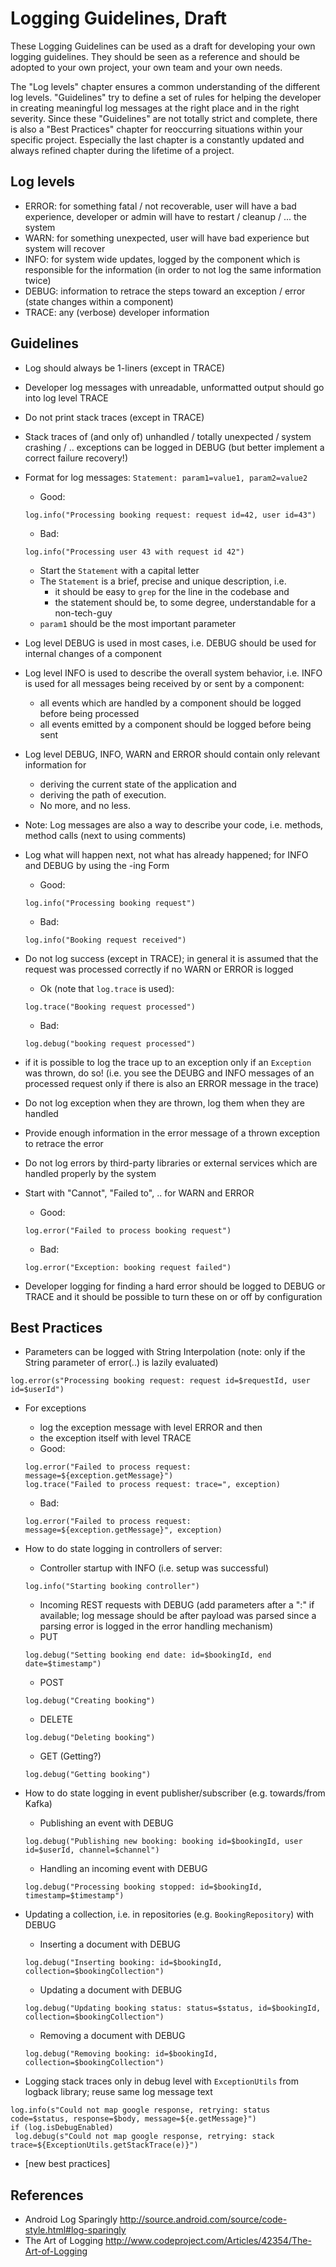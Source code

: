 # Logging Guidelines, Draft

These Logging Guidelines can be used as a draft for developing your own logging guidelines. They should be seen as a reference and should be adopted to your own project, your own team and your own needs.

The "Log levels" chapter ensures a common understanding of the different log levels. "Guidelines" try to define a set of rules for helping the developer in creating meaningful log messages at the right place and in the right severity. Since these "Guidelines" are not totally strict and complete, there is also a "Best Practices" chapter for reoccurring situations within your specific project.
Especially the last chapter is a constantly updated and always refined chapter during the lifetime of a project.


## Log levels
- ERROR: for something fatal / not recoverable, user will have a bad experience, developer or admin will have to restart / cleanup / ... the system
- WARN: for something unexpected, user will have bad experience but system will recover
- INFO: for system wide updates, logged by the component which is responsible for the information (in order to not log the same information twice)
- DEBUG: information to retrace the steps toward an exception / error (state changes within a component)
- TRACE: any (verbose) developer information

## Guidelines
- Log should always be 1-liners (except in TRACE)
- Developer log messages with unreadable, unformatted output should go into log level TRACE
- Do not print stack traces (except in TRACE)
- Stack traces of (and only of) unhandled / totally unexpected / system crashing / .. exceptions can be logged in DEBUG (but better implement a correct failure recovery!)
- Format for log messages: `Statement: param1=value1, param2=value2`
  - Good:
  ```
  log.info("Processing booking request: request id=42, user id=43")
  ```
  - Bad:
  ```
  log.info("Processing user 43 with request id 42")
  ```
  - Start the `Statement` with a capital letter
  - The `Statement` is a brief, precise and unique description, i.e.
    - it should be easy to `grep` for the line in the codebase and
    - the statement should be, to some degree, understandable for a non-tech-guy
  - `param1` should be the most important parameter

- Log level DEBUG is used in most cases, i.e. DEBUG should be used for internal changes of a component
- Log level INFO is used to describe the overall system behavior, i.e. INFO is used for all messages being received by or sent by a component:
  - all events which are handled by a component should be logged before being processed
  - all events emitted by a component should be logged before being sent

- Log level DEBUG, INFO, WARN and ERROR should contain only relevant information for
  - deriving the current state of the application and
  - deriving the path of execution.
  - No more, and no less.

- Note: Log messages are also a way to describe your code, i.e. methods, method calls (next to using comments)
- Log what will happen next, not what has already happened; for INFO and DEBUG by using the -ing Form
  - Good:
  ```
  log.info("Processing booking request")
  ```
  - Bad:
  ```
  log.info("Booking request received")
  ```

- Do not log success (except in TRACE); in general it is assumed that the request was processed correctly if no WARN or ERROR is logged
  - Ok (note that `log.trace` is used):
  ```
  log.trace("Booking request processed")
  ```
  - Bad:
  ```
  log.debug("booking request processed")
  ```
- if it is possible to log the trace up to an exception only if an `Exception` was thrown, do so! (i.e. you see the DEUBG and INFO messages of an processed request only if there is also an ERROR message in the trace)

- Do not log exception when they are thrown, log them when they are handled
- Provide enough information in the error message of a thrown exception to retrace the error
- Do not log errors by third-party libraries or external services which are handled properly by the system
- Start with "Cannot", "Failed to", .. for WARN and ERROR
  - Good:
  ```
  log.error("Failed to process booking request")
  ```
  - Bad:
  ```
  log.error("Exception: booking request failed")
  ```

- Developer logging for finding a hard error should be logged to DEBUG or TRACE and it should be possible to turn these on or off by configuration

## Best Practices
- Parameters can be logged with String Interpolation (note: only if the String parameter of error(..) is lazily evaluated)
```
log.error(s"Processing booking request: request id=$requestId, user id=$userId")
```
- For exceptions
  - log the exception message with level ERROR and then
  - the exception itself with level TRACE
  - Good:
  ```
  log.error("Failed to process request: message=${exception.getMessage}")
  log.trace("Failed to process request: trace=", exception)
  ```
  - Bad:
  ```
  log.error("Failed to process request: message=${exception.getMessage}", exception)
  ```

- How to do state logging in controllers of server:
  - Controller startup with INFO (i.e. setup was successful)
  ```
  log.info("Starting booking controller")
  ```
  - Incoming REST requests with DEBUG (add parameters after a ":" if available; log message should be after payload was parsed since a parsing error is logged in the error handling mechanism)
  - PUT
  ```
  log.debug("Setting booking end date: id=$bookingId, end date=$timestamp")
  ```
  - POST
  ```
  log.debug("Creating booking")
  ```
  - DELETE
  ```
  log.debug("Deleting booking")
  ```
  - GET (Getting?)
  ```
  log.debug("Getting booking")
  ```

- How to do state logging in event publisher/subscriber (e.g. towards/from Kafka)
  - Publishing an event with DEBUG
  ```
  log.debug("Publishing new booking: booking id=$bookingId, user id=$userId, channel=$channel")
  ```
  - Handling an incoming event with DEBUG
  ```
  log.debug("Processing booking stopped: id=$bookingId, timestamp=$timestamp")
  ```

- Updating a collection, i.e. in repositories (e.g. `BookingRepository`) with DEBUG
  - Inserting a document with DEBUG
  ```
  log.debug("Inserting booking: id=$bookingId, collection=$bookingCollection")
  ```
  - Updating a document with DEBUG
  ```
  log.debug("Updating booking status: status=$status, id=$bookingId, collection=$bookingCollection")
  ```
  - Removing a document with DEBUG
  ```
  log.debug("Removing booking: id=$bookingId, collection=$bookingCollection")
  ```

- Logging stack traces only in debug level with `ExceptionUtils` from logback library; reuse same log message text
```
log.info(s"Could not map google response, retrying: status code=$status, response=$body, message=${e.getMessage}")
if (log.isDebugEnabled)
 log.debug(s"Could not map google response, retrying: stack trace=${ExceptionUtils.getStackTrace(e)}")
```

- [new best practices]


## References
- Android Log Sparingly http://source.android.com/source/code-style.html#log-sparingly
- The Art of Logging http://www.codeproject.com/Articles/42354/The-Art-of-Logging

